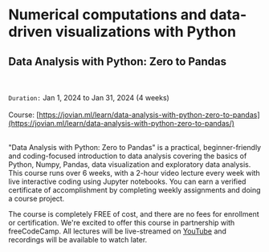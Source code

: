 # Numerical computations and data-driven visualizations with Python

## Data Analysis with Python: Zero to Pandas

</br></br>
`Duration:` Jan 1, 2024 to Jan 31, 2024 (4 weeks)
</br></br>
Course: [https://jovian.ml/learn/data-analysis-with-python-zero-to-pandas](https://jovian.ml/learn/data-analysis-with-python-zero-to-pandas/)
</br></br>

"Data Analysis with Python: Zero to Pandas" is a practical, beginner-friendly and coding-focused introduction to data analysis covering the basics of Python, Numpy, Pandas, data visualization and exploratory data analysis. This course runs over 6 weeks, with a 2-hour video lecture every week with live interactive coding using Jupyter notebooks. You can earn a verified certificate of accomplishment by completing weekly assignments and doing a course project.

The course is completely FREE of cost, and there are no fees for enrollment or certification. We're excited to offer this course in partnership with freeCodeCamp. All lectures will be live-streamed on [YouTube](https://www.youtube.com/playlist?list=PLWKjhJtqVAblvI1i46ScbKV2jH1gdL7VQ) and recordings will be available to watch later.
<br>
